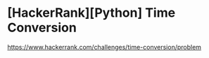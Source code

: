 # [HackerRank][Python] Time Conversion
https://www.hackerrank.com/challenges/time-conversion/problem
